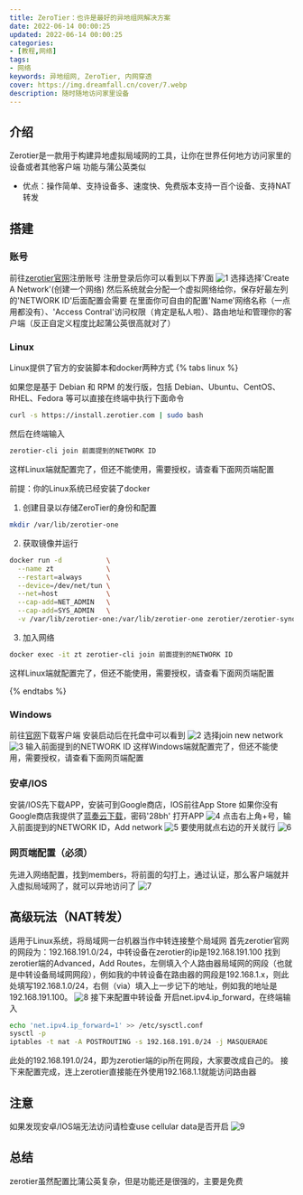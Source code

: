 ```yaml
---
title: ZeroTier：也许是最好的异地组网解决方案
date: 2022-06-14 00:00:25
updated: 2022-06-14 00:00:25
categories:
- [教程,网络]
tags:
- 网络
keywords: 异地组网, ZeroTier, 内网穿透
cover: https://img.dreamfall.cn/cover/7.webp
description: 随时随地访问家里设备
---
```

## 介绍
Zerotier是一款用于构建异地虚拟局域网的工具，让你在世界任何地方访问家里的设备或者其他客户端
功能与蒲公英类似

- 优点：操作简单、支持设备多、速度快、免费版本支持一百个设备、支持NAT转发

## 搭建
### 账号
前往[zerotier官网](https://my.zerotier.com)注册账号
注册登录后你可以看到以下界面
![1](https://img.dreamfall.cn/post/zerotier/1.webp)
选择选择'Create A Network'(创建一个网络)
然后系统就会分配一个虚拟网络给你，保存好最左列的'NETWORK ID'后面配置会需要
在里面你可自由的配置'Name'网络名称（一点用都没有）、'Access Contral'访问权限（肯定是私人啦）、路由地址和管理你的客户端（反正自定义程度比起蒲公英很高就对了）
### Linux
Linux提供了官方的安装脚本和docker两种方式
{% tabs linux %}
<!-- tab 脚本@fab fa-linux -->
如果您是基于 Debian 和 RPM 的发行版，包括 Debian、Ubuntu、CentOS、RHEL、Fedora 等可以直接在终端中执行下面命令
```sh
curl -s https://install.zerotier.com | sudo bash
```
然后在终端输入
```sh
zerotier-cli join 前面提到的NETWORK ID
```
这样Linux端就配置完了，但还不能使用，需要授权，请查看下面网页端配置
<!-- endtab -->

<!-- tab docker@fab fa-docker -->
前提：你的Linux系统已经安装了docker
1. 创建目录以存储ZeroTier的身份和配置
```sh
mkdir /var/lib/zerotier-one
```
2. 获取镜像并运行
```sh
docker run -d           \
  --name zt             \
  --restart=always      \
  --device=/dev/net/tun \
  --net=host            \
  --cap-add=NET_ADMIN   \
  --cap-add=SYS_ADMIN   \
  -v /var/lib/zerotier-one:/var/lib/zerotier-one zerotier/zerotier-synology:latest
```
3. 加入网络
```sh
docker exec -it zt zerotier-cli join 前面提到的NETWORK ID
```
这样Linux端就配置完了，但还不能使用，需要授权，请查看下面网页端配置
<!-- endtab -->
{% endtabs %}
### Windows
前往[官网](https://www.zerotier.com/download/)下载客户端
安装启动后在托盘中可以看到
![2](https://img.dreamfall.cn/post/zerotier/2.webp)
选择join new network
![3](https://img.dreamfall.cn/post/zerotier/3.webp)
输入前面提到的NETWORK ID
这样Windows端就配置完了，但还不能使用，需要授权，请查看下面网页端配置
### 安卓/IOS
安装/IOS先下载APP，安装可到Google商店，IOS前往App Store
如果你没有Google商店我提供了[蓝奏云下载](https://wws.lanzouh.com/iyxSd06d6hsb?password=28bh)，密码'28bh'
打开APP
![4](https://img.dreamfall.cn/post/zerotier/4.webp)
点击右上角+号，输入前面提到的NETWORK ID，Add network
![5](https://img.dreamfall.cn/post/zerotier/5.webp)
要使用就点右边的开关就行
![6](https://img.dreamfall.cn/post/zerotier/6.webp)
### 网页端配置（必须）
先进入网络配置，找到members，将前面的勾打上，通过认证，那么客户端就并入虚拟局域网了，就可以异地访问了
![7](https://img.dreamfall.cn/post/zerotier/7.webp)
## 高级玩法（NAT转发）
适用于Linux系统，将局域网一台机器当作中转连接整个局域网
首先zerotier官网的网段为：192.168.191.0/24，中转设备在zerotier的ip是192.168.191.100
找到zerotier端的Advanced，Add Routes，左侧填入个人路由器局域网的网段（也就是中转设备局域网网段），例如我的中转设备在路由器的网段是192.168.1.x，则此处填写192.168.1.0/24，右侧（via）填入上一步记下的地址，例如我的地址是192.168.191.100。
![8](https://img.dreamfall.cn/post/zerotier/8.webp)
接下来配置中转设备
开启net.ipv4.ip_forward，在终端输入
```sh
echo 'net.ipv4.ip_forward=1' >> /etc/sysctl.conf
sysctl -p
iptables -t nat -A POSTROUTING -s 192.168.191.0/24 -j MASQUERADE
```
此处的192.168.191.0/24，即为zerotier端的ip所在网段，大家要改成自己的。
接下来配置完成，连上zerotier直接能在外使用192.168.1.1就能访问路由器
## 注意
如果发现安卓/IOS端无法访问请检查use cellular data是否开启
![9](https://img.dreamfall.cn/post/zerotier/9.webp)
## 总结
zerotier虽然配置比蒲公英复杂，但是功能还是很强的，主要是免费